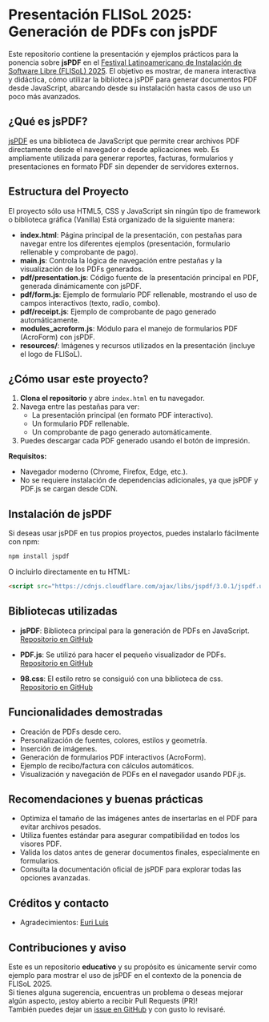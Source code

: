 # Presentación FLISoL 2025: Generación de PDFs con jsPDF

Este repositorio contiene la presentación y ejemplos prácticos para la ponencia sobre **jsPDF** en el [Festival Latinoamericano de Instalación de Software Libre (FLISoL) 2025](https://flisol.dev). El objetivo es mostrar, de manera interactiva y didáctica, cómo utilizar la biblioteca jsPDF para generar documentos PDF desde JavaScript, abarcando desde su instalación hasta casos de uso un poco más avanzados.


## ¿Qué es jsPDF?

[jsPDF](https://github.com/parallax/jsPDF) es una biblioteca de JavaScript que permite crear archivos PDF directamente desde el navegador o desde aplicaciones web. Es ampliamente utilizada para generar reportes, facturas, formularios y presentaciones en formato PDF sin depender de servidores externos.


## Estructura del Proyecto
El proyecto sólo usa HTML5, CSS y JavaScript sin ningún tipo de framework o biblioteca gráfica (Vanilla)
Está organizado de la siguiente manera:

- **index.html**: Página principal de la presentación, con pestañas para navegar entre los diferentes ejemplos (presentación, formulario rellenable y comprobante de pago).
- **main.js**: Controla la lógica de navegación entre pestañas y la visualización de los PDFs generados.
- **pdf/presentation.js**: Código fuente de la presentación principal en PDF, generada dinámicamente con jsPDF.
- **pdf/form.js**: Ejemplo de formulario PDF rellenable, mostrando el uso de campos interactivos (texto, radio, combo).
- **pdf/receipt.js**: Ejemplo de comprobante de pago generado automáticamente.
- **modules_acroform.js**: Módulo para el manejo de formularios PDF (AcroForm) con jsPDF.
- **resources/**: Imágenes y recursos utilizados en la presentación (incluye el logo de FLISoL).


## ¿Cómo usar este proyecto?

1. **Clona el repositorio** y abre `index.html` en tu navegador.
2. Navega entre las pestañas para ver:
   - La presentación principal (en formato PDF interactivo).
   - Un formulario PDF rellenable.
   - Un comprobante de pago generado automáticamente.
3. Puedes descargar cada PDF generado usando el botón de impresión.

**Requisitos:**
- Navegador moderno (Chrome, Firefox, Edge, etc.).
- No se requiere instalación de dependencias adicionales, ya que jsPDF y PDF.js se cargan desde CDN.

## Instalación de jsPDF

Si deseas usar jsPDF en tus propios proyectos, puedes instalarlo fácilmente con npm:

```bash
npm install jspdf
```

O incluirlo directamente en tu HTML:
```html
<script src="https://cdnjs.cloudflare.com/ajax/libs/jspdf/3.0.1/jspdf.umd.min.js"></script>
```

## Bibliotecas utilizadas

- **jsPDF**: Biblioteca principal para la generación de PDFs en JavaScript.
  [Repositorio en GitHub](https://github.com/parallax/jsPDF)

- **PDF.js**: Se utilizó para hacer el pequeño visualizador de PDFs.  
  [Repositorio en GitHub](https://github.com/mozilla/pdf.js)

- **98.css**: El estilo retro se consiguió con una biblioteca de css.  
  [Repositorio en GitHub](https://github.com/jdan/98.css)

## Funcionalidades demostradas
- Creación de PDFs desde cero.
- Personalización de fuentes, colores, estilos y geometría.
- Inserción de imágenes.
- Generación de formularios PDF interactivos (AcroForm).
- Ejemplo de recibo/factura con cálculos automáticos.
- Visualización y navegación de PDFs en el navegador usando PDF.js.

## Recomendaciones y buenas prácticas
- Optimiza el tamaño de las imágenes antes de insertarlas en el PDF para evitar archivos pesados.
- Utiliza fuentes estándar para asegurar compatibilidad en todos los visores PDF.
- Valida los datos antes de generar documentos finales, especialmente en formularios.
- Consulta la documentación oficial de jsPDF para explorar todas las opciones avanzadas.

## Créditos y contacto
- Agradecimientos: [Euri Luis]("https:///t.me/MayariMontSRL")

## Contribuciones y aviso

Este es un repositorio **educativo** y su propósito es únicamente servir como ejemplo para mostrar el uso de jsPDF en el contexto de la ponencia de FLISoL 2025.  
Si tienes alguna sugerencia, encuentras un problema o deseas mejorar algún aspecto, ¡estoy abierto a recibir Pull Requests (PR)!  
También puedes dejar un [issue en GitHub](https://github.com/tu_usuario/flisol2025-jspdf/issues) y con gusto lo revisaré.
